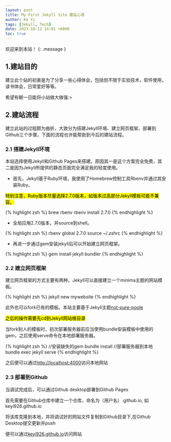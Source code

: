 ```yaml
---
layout: post
title: My First Jekyll Site 建站心得
author: Ke Yi
tags: [Jekyll, Tech]
date: 2023-10-12 14:01 +0800
toc: true
---
```

欢迎来到本站！
{: .message }

## 1.建站目的
建立此个站的初衷是为了分享一些心得体会，包括但不限于实验技术，软件使用，读书体会，日常爱好等等。

希望有朝一日能将小站做大做强:>

## 2.建站流程
建立此站的过程颇为曲折，大致分为搭建Jekyll环境、建立网页框架、部署到Github三个步骤。下面的流程也许能帮助到今后的建站流程。

### 2.1 搭建Jekyll环境
本站选择使用Jekyll和Github Pages来搭建。原因其一是这个方案完全免费，其二是因为Jekyll所提供的静态页面完全满足我的轻度使用。

- 首先，Jekyll基于Ruby环境，我使用了Homebrew控制工具Rbenv并通过其安装Ruby。

<mark>特别注意，Ruby版本尽量选择2.7.0版本，如版本过高部分Jekyll模板可能不兼容。</mark>

{% highlight zsh %}
brew rbenv
rbenv install 2.7.0
{% endhighlight %}

- 全局应用2.7.0版本，并source到shell。

{% highlight zsh %}
rbenv global 2.7.0
source ~/.zshrc
{% endhighlight %}

- 再进一步通过gem安装jekyll后可以开始建立网页框架。

{% highlight zsh %}
gem install jekyll bundler
{% endhighlight %}


### 2.2 建立网页框架
建立网页框架的方式主要有两种，Jekyll可以直接建立一个minima主题的网站模板。

{% highlight zsh %}
jekyll new mywebsite
{% endhighlight %}

此外也可以fork已有的模板。本站主要基于Jekyll主题[not-pure-poole](https://github.com/vszhub/not-pure-poole)

<mark>之后的操作需要先cd到Jekyll网站根目录</mark>

当fork别人的模板时，初次部署服务器前应当使用bundle安装模板中使用的gem，之后使用serve命令在本地部署服务器。

{% highlight zsh %}
//安装缺失的gem
bundle install
//部署服务器到本地
bundle exec jekyll serve
{% endhighlight %}

之后便可以通过[http://localhost:4000](http://localhost:4000)访问本地网站

### 2.3 部署到Github
当调试完成后，可以通过Github desktop部署到Github Pages

首先需要在Github仓库中建立一个仓库，命名为（用户名）.github.io, 如keyi926.github.io

将该库克隆到本地，并将调试好的网站文件复制到Github目录下,在Github Desktop提交更新并push

便可以通过[keyi926.github.io](http://keyi926.github.io)访问网站
